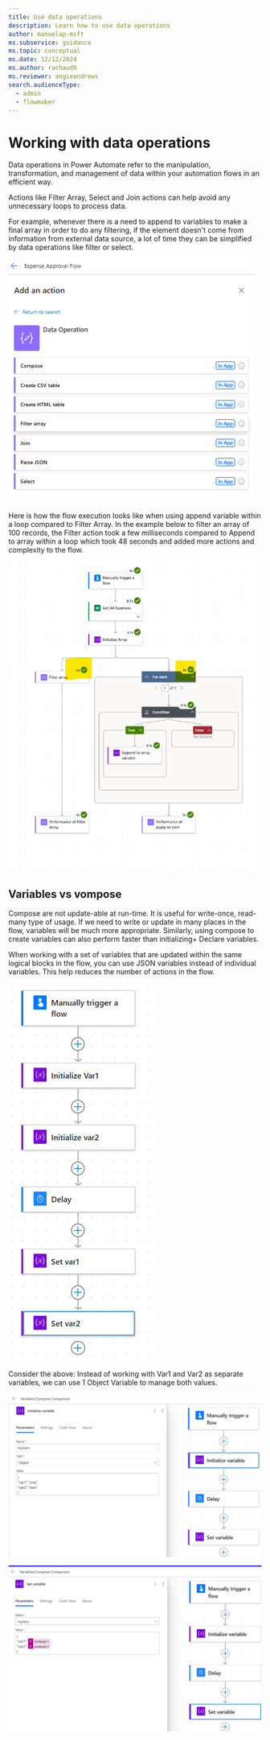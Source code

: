 ```yaml
---
title: Use data operations
description: Learn how to use data operations
author: manuelap-msft
ms.subservice: guidance
ms.topic: conceptual
ms.date: 12/12/2024
ms.author: rachaudh
ms.reviewer: angieandrews
search.audienceType: 
  - admin
  - flowmaker
---
```


# Working with data operations

Data operations in Power Automate refer to the manipulation, transformation, and management of data within your automation flows in an efficient way. 

Actions like Filter Array, Select and Join actions can help avoid any unnecessary loops to process data. 

For example, whenever there is a need to append to variables to make a final array in order to do any filtering, if the element doesn't come from information from external data source, a lot of time they can be simplified by data operations like filter or select. 

![A screenshot of available data operations](media/image12.png)

Here is how the flow execution looks like when using append variable within a loop compared to Filter Array. In the example below to filter an array of 100 records, the Filter action took a few milliseconds compared to Append to array within a loop which took 48 seconds and added more actions and complexity to the flow. 

![A screenshot of a computer  Description automatically generated](media/image13.png)

## Variables vs vompose

<!-- REDO this section -->

Compose are not update-able at run-time. It is useful for write-once, read-many type of usage. If we need to write or update in many places in the flow, variables will be much more appropriate. Similarly, using compose to create variables can also perform faster than initializing+ Declare variables. 

When working with a set of variables that are updated within the same logical blocks in the flow, you can use JSON variables instead of individual variables. This help reduces the number of actions in the flow. 

![A screenshot of a computer  Description automatically generated](media/image14.png)

Consider the above: Instead of working with Var1 and Var2 as separate variables, we can use 1 Object Variable to manage both values.

![A screenshot of a computer  Description automatically generated](media/image15.png)

![A screenshot of a computer  Description automatically generated](media/image16.png)